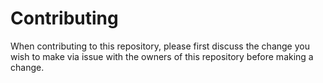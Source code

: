 # Contributing

When contributing to this repository, please first discuss the change you wish to make via issue with the owners of this repository before making a change. 
